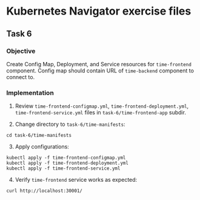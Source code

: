 # Kubernetes Navigator exercise files

## Task 6

### Objective

Create Config Map, Deployment, and Service resources for `time-frontend` component. Config map should contain URL of `time-backend` component to connect to.

### Implementation

1. Review `time-frontend-configmap.yml`, `time-frontend-deployment.yml`, `time-frontend-service.yml` files in `task-6/time-frontend-app` subdir.

2. Change directory to `task-6/time-manifests`:
```
cd task-6/time-manifests
```

3. Apply configurations:
```
kubectl apply -f time-frontend-configmap.yml
kubectl apply -f time-frontend-deployment.yml
kubectl apply -f time-frontend-service.yml
```

4. Verify `time-frontend` service works as expected:
```
curl http://localhost:30001/
```
